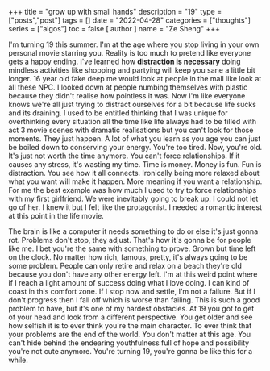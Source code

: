 +++
title = "grow up with small hands"
description = "19"
type = ["posts","post"]
tags = []
date = "2022-04-28"
categories = ["thoughts"]
series = ["algos"]
toc = false
[ author ]
  name = "Ze Sheng"
+++

I'm turning 19 this summer. I'm at the age where you stop living in your own personal movie starring you. Reality is too much to pretend like everyone gets a happy ending. I've learned how **distraction is necessary** doing mindless activities like shopping and partying will keep you sane a little bit longer. 16 year old fake deep me would look at people in the mall like look at all these NPC. I looked down at people numbing themselves with plastic because they didn't realise how pointless it was. Now I'm like everyone knows we're all just trying to distract ourselves for a bit because life sucks and its draining. I used to be entitled thinking that I was unique for overthinking every situation all the time like life always had to be filled with act 3 movie scenes with dramatic realisations but you can't look for those moments. They just happen. A lot of what you learn as you age you can just be boiled down to conserving your energy. You're too tired. Now, you're old. It's just not worth the time anymore. You can't force relationships. If it causes any stress, it's wasting my time. Time is money. Money is fun. Fun is distraction. You see how it all connects. Ironically being more relaxed about what you want will make it happen. More meaning if you want a relationship. For me the best example was how much I used to try to force relationships with my first girlfriend. We were inevitably going to break up. I could not let go of her. I knew it but I felt like the protagonist. I needed a romantic interest at this point in the life movie. 


The brain is like a computer it needs something to do or else it's just gonna rot. Problems don't stop, they adjust. That's how it's gonna be for people like me. I bet you're the same with something to prove. Grown but time left on the clock. No matter how rich, famous, pretty, it's always going to be some problem. People can only retire and relax on a beach they're old because you don't have any other energy left. I'm at this weird point where if I reach a light amount of success doing what I love doing. I can kind of coast in this comfort zone. If I stop now and settle, I'm not a failure. But if I don't progress then I fall off which is worse than failing. This is such a good problem to have, but it's one of my hardest obstacles. At 19 you got to get of your head and look from a different perspective. You get older and see how selfish it is to ever think you're the main character. To ever think that your problems are the end of the world. You don't matter at this age. You can't hide behind the endearing youthfulness full of hope and possibility you're not cute anymore. You're turning 19, you're gonna be like this for a while. 
